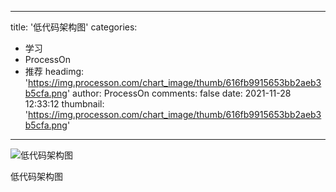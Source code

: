
---
title: '低代码架构图'
categories: 
 - 学习
 - ProcessOn
 - 推荐
headimg: 'https://img.processon.com/chart_image/thumb/616fb9915653bb2aeb3b5cfa.png'
author: ProcessOn
comments: false
date: 2021-11-28 12:33:12
thumbnail: 'https://img.processon.com/chart_image/thumb/616fb9915653bb2aeb3b5cfa.png'
---

<div>   
<img class="thumb" alt="低代码架构图" src="https://img.processon.com/chart_image/thumb/616fb9915653bb2aeb3b5cfa.png" referrerpolicy="no-referrer">
<p>低代码架构图</p>  
</div>
            